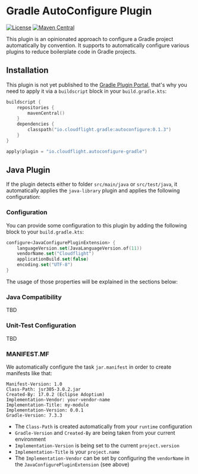 # Gradle AutoConfigure Plugin

[![License](https://img.shields.io/badge/License-Apache_2.0-green.svg)](https://opensource.org/licenses/Apache-2.0)
[![Maven Central](https://img.shields.io/maven-central/v/io.cloudflight.gradle/autoconfigure.svg?label=Maven%20Central)](https://search.maven.org/artifact/io.cloudflight.gradle/autoconfigure)

This plugin is an opinionated approach to configure a Gradle project automatically by convention. 
It supports to automatically configure various plugins to reduce boilerplate code in Gradle projects.

## Installation

This plugin is not yet published to the [Gradle Plugin Portal](https://plugins.gradle.org/), that's 
why you need to apply it via a `buildscript` block in your `build.gradle.kts`:

````kotlin
buildscript {
    repositories {
        mavenCentral()
    }
    dependencies {
        classpath("io.cloudflight.gradle:autoconfigure:0.1.3")
    }
}

apply(plugin = "io.cloudflight.autoconfigure-gradle")
````

## Java Plugin

If the plugin detects either to folder `src/main/java` or `src/test/java`, it automatically
applies the `java-library` plugin and applies the following configuration:

### Configuration

You can provide some configuration to this plugin by adding the following block to 
your `build.gradle.kts`:

````kotlin
configure<JavaConfigurePluginExtension> {
    languageVersion.set(JavaLanguageVersion.of(11))
    vendorName.set("Cloudflight")
    applicationBuild.set(false)
    encoding.set("UTF-8")
}
````

The usage of those properties will be explained in the sections below:

### Java Compatibility

TBD

### Unit-Test Configuration

TBD

### MANIFEST.MF

We automatically configure the task `jar.manifest` in order to create manifests like that:

````
Manifest-Version: 1.0
Class-Path: jsr305-3.0.2.jar
Created-By: 17.0.2 (Eclipse Adoptium)
Implementation-Vendor: your-vendor-name
Implementation-Title: my-module
Implementation-Version: 0.0.1
Gradle-Version: 7.3.3
````

* The `Class-Path` is created automatically from your `runtime` configuration
* `Gradle-Version` and `Created-By` are being taken from your current environment
* `Implementation-Version` is being set to the current `project.version`
* `Implementation-Title` is your `project.name`
* The `Implementation-Vendor` can be set by configuring the `vendorName` in the `JavaConfigurePluginExtension` (see above)


